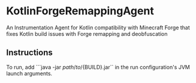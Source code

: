 # KotlinForgeRemappingAgent
An Instrumentation Agent for Kotlin compatibility with Minecraft Forge that fixes Kotlin build issues with Forge remapping and deobfuscation

## Instructions
To run, add ```java -jar ${path/to}/${BUILD}.jar`` in the run configuration's JVM launch arguments.
